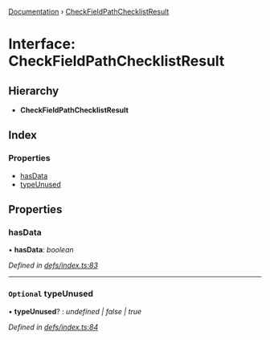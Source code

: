 [Documentation](../README.md) › [CheckFieldPathChecklistResult](checkfieldpathchecklistresult.md)

# Interface: CheckFieldPathChecklistResult

## Hierarchy

* **CheckFieldPathChecklistResult**

## Index

### Properties

* [hasData](checkfieldpathchecklistresult.md#hasdata)
* [typeUnused](checkfieldpathchecklistresult.md#optional-typeunused)

## Properties

###  hasData

• **hasData**: *boolean*

*Defined in [defs/index.ts:83](https://github.com/badbatch/graphql-box/blob/2aaf296/packages/cache-manager/src/defs/index.ts#L83)*

___

### `Optional` typeUnused

• **typeUnused**? : *undefined | false | true*

*Defined in [defs/index.ts:84](https://github.com/badbatch/graphql-box/blob/2aaf296/packages/cache-manager/src/defs/index.ts#L84)*
